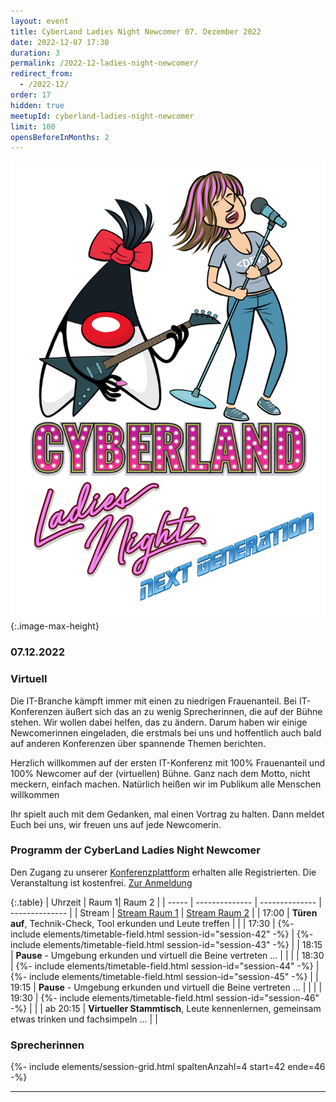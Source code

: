 ```yaml
---
layout: event
title: CyberLand Ladies Night Newcomer 07. Dezember 2022
date: 2022-12-07 17:30
duration: 3
permalink: /2022-12-ladies-night-newcomer/
redirect_from:
  - /2022-12/
order: 17
hidden: true
meetupId: cyberland-ladies-night-newcomer
limit: 100
opensBeforeInMonths: 2
---
```

![Logo](/assets/logo/ladies_night_newcomer.png){:.image-max-height}

### <i class="fas fa-lg fa-calendar"></i> 07.12.2022

### <i class="fas fa-lg fa-globe"></i> Virtuell <span style="font-size: 0.6em;">


Die IT-Branche kämpft immer mit einen zu niedrigen Frauenanteil. Bei IT-Konferenzen äußert sich das an zu wenig Sprecherinnen, die auf der Bühne stehen. Wir wollen dabei helfen, das zu ändern. Darum haben wir einige Newcomerinnen eingeladen, die erstmals bei uns und hoffentlich auch bald auf anderen Konferenzen über spannende Themen berichten.

Herzlich willkommen auf der ersten IT-Konferenz mit 100% Frauenanteil und 100% Newcomer auf der (virtuellen) Bühne. Ganz nach dem Motto, nicht meckern, einfach machen. Natürlich heißen wir im Publikum alle Menschen willkommen

Ihr spielt auch mit dem Gedanken, mal einen Vortrag zu halten. Dann meldet Euch bei uns, wir freuen uns auf jede Newcomerin.


### <i class="fas fa-lg fa-book-open"></i> Programm der CyberLand Ladies Night Newcomer

Den Zugang zu unserer [Konferenzplattform](https://world.ijug.eu/) erhalten alle Registrierten. Die Veranstaltung ist kostenfrei. [Zur Anmeldung](#teilnahme)

{:.table}
| Uhrzeit  | Raum 1| Raum 2 | 
| ----- | -------------- | -------------- | -------------- |
| Stream  | <a href="https://meet.ijug.eu/cyberlandlogpark"><i class="fas fa-lg fa-link"></i> Stream Raum 1</a> | <a href="https://meet.ijug.eu/cyberlandcigarden"><i class="fas fa-lg fa-link"></i> Stream Raum 2</a> | 
| 17:00 | __Türen auf__, Technik-Check, Tool erkunden und Leute treffen | |
| 17:30 | {%- include elements/timetable-field.html session-id="session-42" -%} | {%- include elements/timetable-field.html session-id="session-43" -%} | 
| 18:15 | __Pause__ - Umgebung erkunden und virtuell die Beine vertreten ... | | |
| 18:30 | {%- include elements/timetable-field.html session-id="session-44" -%} | {%- include elements/timetable-field.html session-id="session-45" -%} | 
| 19:15 | __Pause__ - Umgebung erkunden und virtuell die Beine vertreten ... | | |
| 19:30 | {%- include elements/timetable-field.html session-id="session-46" -%} |  | 
| ab 20:15 | __Virtueller Stammtisch__, Leute kennenlernen, gemeinsam etwas trinken und fachsimpeln ... | |

### <i id="sprecher" class="fas fa-user"></i> Sprecherinnen

{%- include elements/session-grid.html spaltenAnzahl=4 start=42 ende=46 -%}

<hr />
